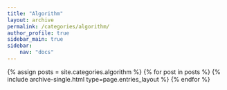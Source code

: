```yaml
---
title: "Algorithm"
layout: archive
permalink: /categories/algorithm/
author_profile: true
sidebar_main: true
sidebar:
    nav: "docs"
---
```


{% assign posts = site.categories.algorithm %}
{% for post in posts %} 
{% include archive-single.html type=page.entries_layout %} 
{% endfor %}
